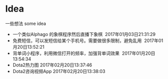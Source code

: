 # Idea
一些想法 some idea

* 一个类似Alphago 的象棋程序然后直播下象棋  2017年01月03日21:31:29
* 免费短信，可以发短信给某个手机号。需要做很多限制，避免乱用  2017年01月20日13:52:21
* 背单词小程序，利用微信打开的频率，加强背单词效果  2017年01月20日13:54:34
* Dota2热力图 2017年02月20日13:37:46
* Dota2咨询视频App 2017年02月20日13:38:03
